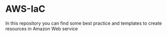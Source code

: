 # AWS-IaC
In this repository you can find some best practice and templates to create resources in Amazon Web service
